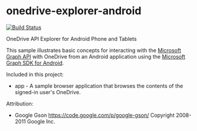 # onedrive-explorer-android
[![Build Status](https://travis-ci.org/microsoftgraph/onedrive-explorer-android.svg?branch=master)](https://travis-ci.org/microsoftgraph/onedrive-explorer-android)

OneDrive API Explorer for Android Phone and Tablets

This sample illustrates basic concepts for interacting with the [Microsoft Graph API](http://graph.microsoft.io/en-us/) with OneDrive
from an Android application using the [Microsoft Graph SDK for Android](https://github.com/microsoftgraph/msgraph-sdk-android).

Included in this project:

* app - A sample browser application that browses the contents of the signed-in user's OneDrive.

Attribution:

* Google Gson https://code.google.com/p/google-gson/ Copyright 2008-2011 Google Inc.

